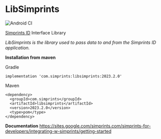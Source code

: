 # LibSimprints
![Android CI](https://github.com/Simprints/LibSimprints/workflows/Android%20CI/badge.svg?branch=main)

[Simprints ID](https://play.google.com/store/apps/details?id=com.simprints.id) Interface Library

*LibSimprints is the library used to pass data to and from the Simprints ID application.*

**Installation from maven** 

Gradle
```
implementation 'com.simprints:libsimprints:2023.2.0'
```

Maven
```
<dependency>
  <groupId>com.simprints</groupId>
  <artifactId>libsimprints</artifactId>
  <version>2023.2.0</version>
  <type>pom</type>
</dependency>
```

**Documentation**
https://sites.google.com/simprints.com/simprints-for-developers/integrating-w-simprints/getting-started

